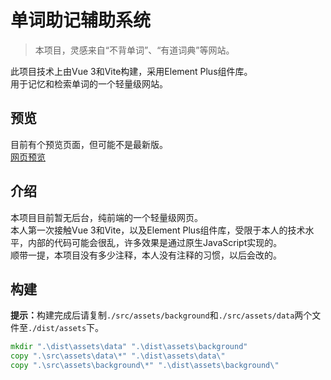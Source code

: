# 单词助记辅助系统

> 本项目，灵感来自“不背单词”、“有道词典”等网站。

此项目技术上由Vue 3和Vite构建，采用Element Plus组件库。\
用于记忆和检索单词的一个轻量级网站。

## 预览

目前有个预览页面，但可能不是最新版。\
[网页预览](https://spidey120703.github.io/projects/words-project)

## 介绍

本项目目前暂无后台，纯前端的一个轻量级网页。\
本人第一次接触Vue 3和Vite，以及Element Plus组件库，受限于本人的技术水平，内部的代码可能会很乱，许多效果是通过原生JavaScript实现的。\
顺带一提，本项目没有多少注释，本人没有注释的习惯，以后会改的。

## 构建

<b>提示：</b>构建完成后请复制`./src/assets/background`和`./src/assets/data`两个文件至`./dist/assets`下。
```bat
mkdir ".\dist\assets\data" ".\dist\assets\background"
copy ".\src\assets\data\*" ".\dist\assets\data\"
copy ".\src\assets\background\*" ".\dist\assets\background\"
```
